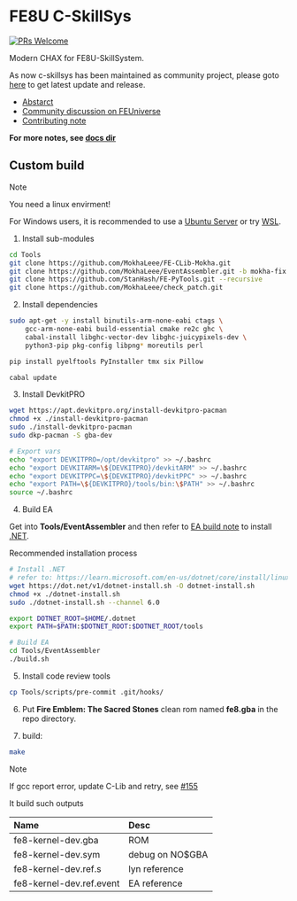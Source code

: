 # FE8U C-SkillSys

[![PRs Welcome](https://img.shields.io/badge/PRs-welcome-brightgreen.svg?style=flat-square)](https://makeapullrequest.com)

Modern CHAX for FE8U-SkillSystem.

As now c-skillsys has been maintained as community project, please goto [here](https://github.com/FireEmblemUniverse/fe8u-cskillsys) to get latest update and release.

- [Abstarct](./docs/Abstract.md)
- [Community discussion on FEUniverse](https://feuniverse.us/t/fe8-modern-c-skillsystem-release/24614)
- [Contributing note](./docs/CONTRIBUTING.md)

**For more notes, see [docs dir](./docs/)**

## Custom build

> [!NOTE]
> You need a linux envirment!
>
> For Windows users, it is recommended to use a [Ubuntu Server](https://ubuntu.com/aws) or try [WSL](https://learn.microsoft.com/en-us/windows/wsl/install).

1. Install sub-modules

```bash
cd Tools
git clone https://github.com/MokhaLeee/FE-CLib-Mokha.git
git clone https://github.com/MokhaLeee/EventAssembler.git -b mokha-fix
git clone https://github.com/StanHash/FE-PyTools.git --recursive
git clone https://github.com/MokhaLeee/check_patch.git
```

2. Install dependencies

```bash
sudo apt-get -y install binutils-arm-none-eabi ctags \
	gcc-arm-none-eabi build-essential cmake re2c ghc \
	cabal-install libghc-vector-dev libghc-juicypixels-dev \
	python3-pip pkg-config libpng* moreutils perl

pip install pyelftools PyInstaller tmx six Pillow

cabal update
```

3. Install DevkitPRO

```bash
wget https://apt.devkitpro.org/install-devkitpro-pacman
chmod +x ./install-devkitpro-pacman
sudo ./install-devkitpro-pacman
sudo dkp-pacman -S gba-dev

# Export vars
echo "export DEVKITPRO=/opt/devkitpro" >> ~/.bashrc
echo "export DEVKITARM=\${DEVKITPRO}/devkitARM" >> ~/.bashrc
echo "export DEVKITPPC=\${DEVKITPRO}/devkitPPC" >> ~/.bashrc
echo "export PATH=\${DEVKITPRO}/tools/bin:\$PATH" >> ~/.bashrc
source ~/.bashrc
```

4. Build EA

Get into **Tools/EventAssembler** and then refer to [EA build note](https://github.com/StanHash/EventAssembler) to install [.NET](https://learn.microsoft.com/en-us/dotnet/core/install/linux-ubuntu).

Recommended installation process
```bash
# Install .NET
# refer to: https://learn.microsoft.com/en-us/dotnet/core/install/linux-scripted-manual#scripted-install
wget https://dot.net/v1/dotnet-install.sh -O dotnet-install.sh
chmod +x ./dotnet-install.sh
sudo ./dotnet-install.sh --channel 6.0

export DOTNET_ROOT=$HOME/.dotnet
export PATH=$PATH:$DOTNET_ROOT:$DOTNET_ROOT/tools

# Build EA
cd Tools/EventAssembler
./build.sh
```

5. Install code review tools

```bash
cp Tools/scripts/pre-commit .git/hooks/
```

6. Put **Fire Emblem: The Sacred Stones** clean rom named **fe8.gba** in the repo directory.

7. build:

```bash
make
```

> [!NOTE]
> If gcc report error, update C-Lib and retry, see [#155](https://github.com/MokhaLeee/fe8u-cskillsys-kernel/discussions/115)

It build such outputs

| Name      | Desc 			|
| :--------	| :-----------	|
|fe8-kernel-dev.gba|ROM|
|fe8-kernel-dev.sym|debug on NO$GBA|
|fe8-kernel-dev.ref.s|lyn reference|
|fe8-kernel-dev.ref.event|EA reference|
